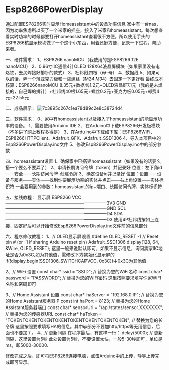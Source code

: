 # Esp8266PowerDisplay
通过配置ESP8266实时显示Homeassistant中的设备功率信息
家中有一台nas，因为功率焦虑所以买了一个米家的插座，接入了米家和homeassistant。每次想查看实时功率的时候都要打开homeassistant查看很不方便，所以使用手头的ESP8266核显示模块做了一个这个小东西，用着还挺方便，记录一下过程，帮助来者。

一、硬件需求：
1、ESP8266 nanoMCU（我使用的是ESP8266 12E nanoMCU）
2、0.96寸IIC通信4针OLED 128X64液晶屏模块（如果家里没有电烙铁，去买焊接好排针的款式）
3、杜邦线四根（母-母）
4、数据线
5、如果可以的话，弄一个薄亚克力板和一些螺丝（M2*4  M3*4）去固定一下更好看
最终成本核算：ESP8266nanoMCU 8.35元+数据线1.2元+OLED液晶屏7.1元（我的是未焊接的，自己焊的排针）+杜邦线40根1.65元+螺丝0.2元+亚克力板0.05元+邮费4元=22.55元

二、成品展示：
![7c3895d267c1ea78d89c2e8c38724d4](https://github.com/user-attachments/assets/26852364-e7f5-457a-bb5f-1fa7784d2c1a)

三、软件需求：
0、家中有homeassistant以及接入了homeassistant的能显示功率的设备。
1、需要使用Arduino IDE
2、在Arduino中下载ESP8266开发板模块（不多讲了网上教程多得是）
3、在Arduino中下载如下库：ESP8266WiFi、ESP8266HTTPClient、Adafruit_GFX、Adafruit_SSD1306
4、导入本项目中的Esp8266PowerDisplay.ino文件
5、修改Esp8266PowerDisplay.ino中的部分参数

四、homeassistant设置
1、确保家中已搭建homeassistant（如果没有的话要么搭一个要么不要弄了）
2、申请长期访问令牌（token）并记录好  位置：左下角id——安全——长期访问令牌-创建令牌
3、确定设备id并记录好  位置：设置——设备与服务——实体——找到你要展示功率的实体并点击——右上角设置——实体标识符
一会要用到的参数：homeassistant的ip+端口、长期访问令牌、实体标识符

五、接线教程：
显示屏                    ESP8266
VCC———————————————————————3V3
GND———————————————————————GND
SCL———————————————————————D4
SDA———————————————————————D3
使用4P杜邦线按如上连接，固定好后可以开始修改Esp8266PowerDisplay.ino文件前的信息部分

六、程序修改教程：
1、// OLED显示屏设置
#define OLED_RESET -1 // Reset pin # (or -1 if sharing Arduino reset pin)
Adafruit_SSD1306 display(128, 64, &Wire, OLED_RESET);
这里一般来说默认即可，如果不显示信息，询问卖家IIC地址是否为0x3C,如为其他值，需修改下方初始化显示屏的if(!display.begin(SSD1306_SWITCHCAPVCC, 0x3C))中0x3C为其他值

2、// WiFi 设置
const char* ssid = "SSID"; // 替换为您的WiFi名称
const char* password = "PASSWORD"; // 替换为您的WiFi密码
这里按照要求填写你家WIFI名称和密码即可

3、// Home Assistant 设置
const char* haServer = "192.168.0.IP"; // 替换为您的Home Assistant服务器IP
const int haPort = 8123; // 替换为您的Home Assistant服务器端口
const char* sensorUrl = "/api/states/sensor.XXXXXXX"; // 替换为您的传感器URL
const char* haToken = "TOKENTOKENTOKENTOKENTOKENTOKENTOKENTOKEN"; // 替换为您的长令牌
这里按照要求填写HA的信息。其中ip部分不要加http/https等无用信息，后面也不要加'/'。
4、// 更新间隔
在程序最后，有这样一行：
delay(5000); // 更新间隔，这里设置为5秒
此处设置为5秒，不要设置太快，一般5-30秒即可，单位是ms，即5000-30000.

修改完成之后，即可将ESP8266连接电脑，点击Arduino中的上传，静等上传完成即可显示。
